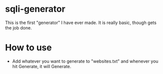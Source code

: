 # sqli-generator

This is the first "generator" I have ever made. It is really basic, though gets the job done.

# How to use
- Add whatever you want to generate to "websites.txt" and whenever you hit Generate, it will Generate.


